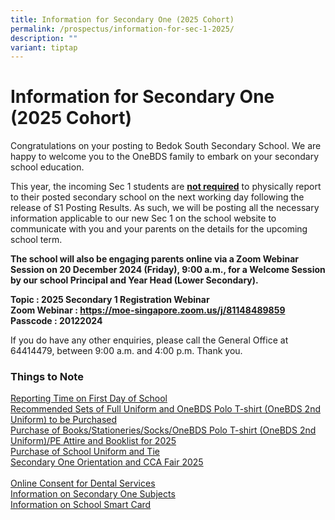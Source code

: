 ```yaml
---
title: Information for Secondary One (2025 Cohort)
permalink: /prospectus/information-for-sec-1-2025/
description: ""
variant: tiptap
---
```

<h1>Information for Secondary One (2025 Cohort)</h1>
<p>Congratulations on your posting to Bedok South Secondary School. We are
happy to welcome you to the OneBDS family to embark on your secondary school
education.</p>
<p>This year, the incoming Sec 1 students are <strong><u>not required</u></strong> to
physically report to their posted secondary school on the next working
day following the release of S1 Posting Results. As such, we will be posting
all the necessary information applicable to our new Sec 1 on the school
website to communicate with you and your parents on the details for the
upcoming school term.</p>
<p><strong>The school will also be engaging parents online via a Zoom Webinar Session on 20 December 2024 (Friday), 9:00 a.m., for a Welcome Session by our school Principal and Year Head (Lower Secondary).</strong>
</p>
<p><strong>Topic : 2025 Secondary 1 Registration Webinar<br>Zoom Webinar : <a href="https://moe-singapore.zoom.us/j/81148489859" rel="noopener noreferrer nofollow" target="_blank">https://moe-singapore.zoom.us/j/81148489859</a><br>Passcode : 20122024</strong>
</p>
<p></p>
<p>If you do have any other enquiries, please call the General Office at
64414479, between 9:00 a.m. and 4:00 p.m. Thank you.</p>
<h3>Things to Note</h3>
<p><a href="https://bedoksouthsec.moe.edu.sg/prospectus/reporting-time-on-first-day-of-school/" rel="noopener nofollow" target="_blank">Reporting Time on First Day of School</a>
<br><a href="https://bedoksouthsec.moe.edu.sg/recommended-sets-of-full-uniform-and-onebds-polo-t-shirt/" rel="noopener nofollow" target="_blank">Recommended Sets of Full Uniform and OneBDS Polo T-shirt (OneBDS 2nd Uniform) to be Purchased</a>
<br><a href="https://bedoksouthsec.moe.edu.sg/prospectus/purchase-of-books-stationeries-socks-pe-attire-and-booklist-for-2024/" rel="noopener nofollow" target="_blank">Purchase of Books/Stationeries/Socks/OneBDS Polo T-shirt (OneBDS 2nd Uniform)/PE Attire and Booklist for 2025</a>
<br><a href="https://bedoksouthsec.moe.edu.sg/prospectus/purchase-of-school-uniform-and-tie/" rel="noopener nofollow" target="_blank">Purchase of School Uniform and Tie </a>
<br><a href="https://bedoksouthsec.moe.edu.sg/prospectus/secondary-one-orientation-programme-and-cca-fair-2025/" rel="noopener nofollow" target="_blank">Secondary One Orientation and CCA Fair 2025</a>
<br>
<br><a href="https://bedoksouthsec.moe.edu.sg/prospectus/online-consent-for-dental-services/" rel="noopener nofollow" target="_blank">Online Consent for Dental Services</a>
<br><a href="https://bedoksouthsec.moe.edu.sg/prospectus/information-on-various-subjects-for-sec-1-students/" rel="noopener nofollow" target="_blank">Information on Secondary One Subjects</a>
<br><a href="https://bedoksouthsec.moe.edu.sg/prospectus/information-on-school-smart-card/" rel="noopener nofollow" target="_blank">Information on School Smart Card</a>
</p>